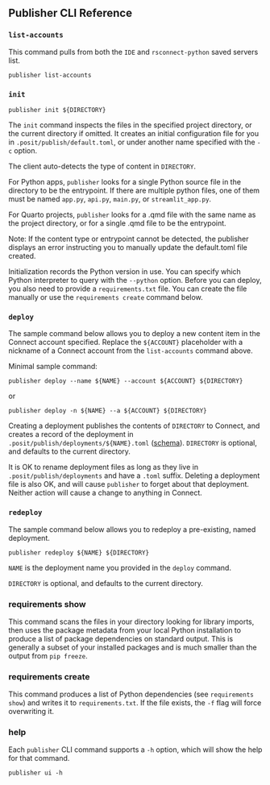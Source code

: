## Publisher CLI Reference

### `list-accounts`

This command pulls from both the `IDE` and `rsconnect-python` saved servers
list.

```
publisher list-accounts
```

### `init`

```
publisher init ${DIRECTORY}
```

The `init` command inspects the files in the specified project directory, or the
current directory if omitted. It creates an initial configuration file for you
in `.posit/publish/default.toml`, or under another name specified with the `-c` option.

The client auto-detects the type of content in `DIRECTORY`.

For Python apps, `publisher` looks for a single Python source file in the
directory to be the entrypoint. If there are multiple python files, one of them
must be named `app.py`, `api.py`, `main.py`, or  `streamlit_app.py`.

For Quarto projects, `publisher` looks for a .qmd file with the same name as the
project directory, or for a single .qmd file to be the entrypoint.

Note: If the content type or entrypoint cannot be detected, the publisher displays
an error instructing you to manually update the default.toml file created.

Initialization records the Python version in use. You can
specify which Python interpreter to query with the `--python` option.
Before you can deploy, you also need to provide a `requirements.txt` file.
You can create the file manually or use the `requirements create`
command below.

### `deploy`

The sample command below allows you to deploy a new content item in the Connect
account specified. Replace the `${ACCOUNT}` placeholder with a nickname of a
Connect account from the `list-accounts` command above.

Minimal sample command:

```
publisher deploy --name ${NAME} --account ${ACCOUNT} ${DIRECTORY}
```

or

```
publisher deploy -n ${NAME} --a ${ACCOUNT} ${DIRECTORY}
```

Creating a deployment publishes the contents of `DIRECTORY` to Connect, and
creates a record of the deployment in `.posit/publish/deployments/${NAME}.toml`
([schema](https://cdn.posit.co/publisher/schemas/posit-publishing-record-schema-v3.json)).
`DIRECTORY` is optional, and defaults to the current directory.


It is OK to rename deployment files as long as they live in
`.posit/publish/deployments` and have a `.toml` suffix. Deleting a deployment
file is also OK, and will cause `publisher` to forget about that deployment.
Neither action will cause a change to anything in Connect.

### `redeploy`

The sample command below allows you to redeploy a pre-existing, named
deployment.

```
publisher redeploy ${NAME} ${DIRECTORY}
```

`NAME` is the deployment name you provided in the `deploy` command.

`DIRECTORY` is optional, and defaults to the current directory.

### requirements show

This command scans the files in your directory looking for library imports, then uses the package metadata from your local Python installation to produce a list of package dependencies on standard output. This is generally a subset of your installed packages and is much smaller than the output from `pip freeze`.

### requirements create

This command produces a list of Python dependencies (see `requirements show`) and writes it to `requirements.txt`. If the file exists, the `-f` flag will force overwriting it.

### help

Each `publisher` CLI command supports a `-h` option, which will show the help
for that command.

```
publisher ui -h
```
